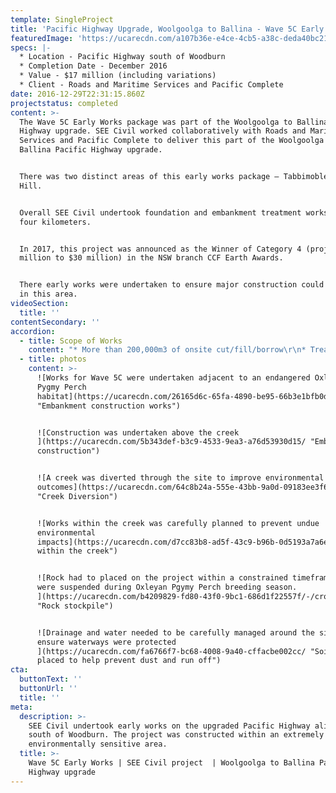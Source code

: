 ```yaml
---
template: SingleProject
title: 'Pacific Highway Upgrade, Woolgoolga to Ballina - Wave 5C Early Works '
featuredImage: 'https://ucarecdn.com/a107b36e-e4ce-4cb5-a38c-deda40bc212c/'
specs: |-
  * Location - Pacific Highway south of Woodburn
  * Completion Date - December 2016
  * Value - $17 million (including variations) 
  * Client - Roads and Maritime Services and Pacific Complete
date: 2016-12-29T22:31:15.860Z
projectstatus: completed
content: >-
  The Wave 5C Early Works package was part of the Woolgoolga to Ballina Pacific
  Highway upgrade. SEE Civil worked collaboratively with Roads and Maritime
  Services and Pacific Complete to deliver this part of the Woolgoolga to
  Ballina Pacific Highway upgrade. 


  There was two distinct areas of this early works package – Tabbimoble and Lang
  Hill.


  Overall SEE Civil undertook foundation and embankment treatment works across
  four kilometers.  


  In 2017, this project was announced as the Winner of Category 4 (project $10
  million to $30 million) in the NSW branch CCF Earth Awards.  


  There early works were undertaken to ensure major construction could proceed
  in this area.
videoSection:
  title: ''
contentSecondary: ''
accordion:
  - title: Scope of Works
    content: "* More than 200,000m3 of onsite cut/fill/borrow\r\n* Treatment and processing of more than 10,000m3 of acid sulphate material\r\n* Creek diversions and realignment of waterways identified as an endangered fish habitat for the Oxleyan Pygmy Perch.\r\n* Bridge embankment construction including spill through materials\r\n* Design and construct of permanent intersections\r\n* Design and construction of creek crossings for heavy vehicles during construction\r\n* Import of 82,000m2 of drainage rock\r\n* Use of an Xcentric ripper to excavate 40,000m3 of hard sandstone\r\n* Crushing and screening operation established to process sandstone\r\n* Clearing and processing more than 22,000m3 that was ultimately used in power generation\r\n* Detailed planning and sequencing required to minimise impact on existing Pacific Highway motorists"
  - title: photos
    content: >-
      ![Works for Wave 5C were undertaken adjacent to an endangered Oxleyan
      Pygmy Perch
      habitat](https://ucarecdn.com/26165d6c-65fa-4890-be95-66b3e1bfb0d8/
      "Embankment construction works")


      ![Construction was undertaken above the creek
      ](https://ucarecdn.com/5b343def-b3c9-4533-9ea3-a76d53930d15/ "Embankment
      construction")


      ![A creek was diverted through the site to improve environmental
      outcomes](https://ucarecdn.com/64c8b24a-555e-43bb-9a0d-09183ee3f606/
      "Creek Diversion")


      ![Works within the creek was carefully planned to prevent undue
      environmental
      impacts](https://ucarecdn.com/d7cc83b8-ad5f-43c9-b96b-0d5193a7a6e5/ "Works
      within the creek")


      ![Rock had to placed on the project within a constrained timeframe. Works
      were suspended during Oxleyan Pgymy Perch breeding season.
      ](https://ucarecdn.com/b4209829-fd80-43f0-9bc1-686d1f22557f/-/crop/894x458/0,0/-/preview/
      "Rock stockpile")


      ![Drainage and water needed to be carefully managed around the site to
      ensure waterways were protected
      ](https://ucarecdn.com/fa6766f7-bc68-4008-9a40-cffacbe002cc/ "Soil binder
      placed to help prevent dust and run off")
cta:
  buttonText: ''
  buttonUrl: ''
  title: ''
meta:
  description: >-
    SEE Civil undertook early works on the upgraded Pacific Highway alignment
    south of Woodburn. The project was constructed within an extremely
    environmentally sensitive area. 
  title: >-
    Wave 5C Early Works | SEE Civil project  | Woolgoolga to Ballina Pacific
    Highway upgrade
---
```


